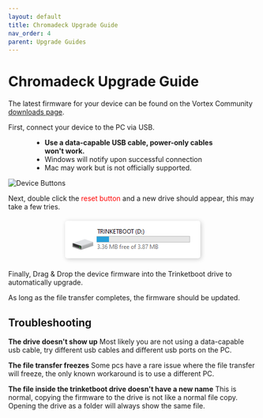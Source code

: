 ```yaml
---
layout: default
title: Chromadeck Upgrade Guide
nav_order: 4
parent: Upgrade Guides
---
```


# Chromadeck Upgrade Guide

The latest firmware for your device can be found on the Vortex Community [downloads page](https://vortex.community/downloads).

First, connect your device to the PC via USB.

<div style="margin-left: 50px; margin-right: 50px" markdown="1">

- **Use a data-capable USB cable, power-only cables won't work.**
- Windows will notify upon successful connection
- Mac may work but is not officially supported.

</div>

![Device Buttons](assets/images/device-chromadeck-buttons.png)

Next, double click the <span style="color: #ff0000">reset button</span> and a new drive should appear, this may take a few tries.

<div style="text-align: center; margin: 20px">
  <img src="assets/images/trinketboot-drive.png" style="box-shadow: 2px 2px 10px rgba(0, 0, 0, 0.2); border-radius: 5px;">
</div>

Finally, Drag & Drop the device firmware into the Trinketboot drive to automatically upgrade.

As long as the file transfer completes, the firmware should be updated.

## Troubleshooting

**The drive doesn't show up**
Most likely you are not using a data-capable usb cable, try different usb cables and different usb ports on the PC.

**The file transfer freezes**
Some pcs have a rare issue where the file transfer will freeze, the only known workaround is to use a different PC.

**The file inside the trinketboot drive doesn't have a new name**
This is normal, copying the firmware to the drive is not like a normal file copy. Opening the drive as a folder will always show the same file.
